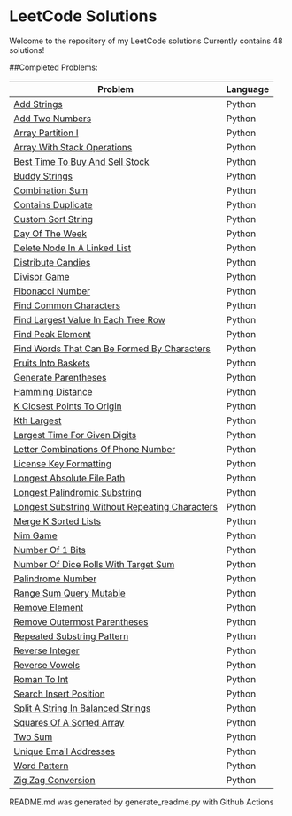 # LeetCode Solutions

Welcome to the repository of my LeetCode solutions
Currently contains 48 solutions!

##Completed Problems: 

| Problem | Language |
| --- | --- |
| [Add Strings](https://github.com/nhzaci/LeetCode/blob/master/add-strings.py) | Python |
| [Add Two Numbers](https://github.com/nhzaci/LeetCode/blob/master/add-two-numbers.py) | Python |
| [Array Partition I](https://github.com/nhzaci/LeetCode/blob/master/array-partition-i.py) | Python |
| [Array With Stack Operations](https://github.com/nhzaci/LeetCode/blob/master/array-with-stack-operations.py) | Python |
| [Best Time To Buy And Sell Stock](https://github.com/nhzaci/LeetCode/blob/master/best-time-to-buy-and-sell-stock.py) | Python |
| [Buddy Strings](https://github.com/nhzaci/LeetCode/blob/master/buddy-strings.py) | Python |
| [Combination Sum](https://github.com/nhzaci/LeetCode/blob/master/combination-sum.py) | Python |
| [Contains Duplicate](https://github.com/nhzaci/LeetCode/blob/master/contains-duplicate.py) | Python |
| [Custom Sort String](https://github.com/nhzaci/LeetCode/blob/master/custom-sort-string.py) | Python |
| [Day Of The Week](https://github.com/nhzaci/LeetCode/blob/master/day-of-the-week.py) | Python |
| [Delete Node In A Linked List](https://github.com/nhzaci/LeetCode/blob/master/delete-node-in-a-linked-list.py) | Python |
| [Distribute Candies](https://github.com/nhzaci/LeetCode/blob/master/distribute-candies.py) | Python |
| [Divisor Game](https://github.com/nhzaci/LeetCode/blob/master/divisor-game.py) | Python |
| [Fibonacci Number](https://github.com/nhzaci/LeetCode/blob/master/fibonacci-number.py) | Python |
| [Find Common Characters](https://github.com/nhzaci/LeetCode/blob/master/find-common-characters.py) | Python |
| [Find Largest Value In Each Tree Row](https://github.com/nhzaci/LeetCode/blob/master/find-largest-value-in-each-tree-row.py) | Python |
| [Find Peak Element](https://github.com/nhzaci/LeetCode/blob/master/find-peak-element.py) | Python |
| [Find Words That Can Be Formed By Characters](https://github.com/nhzaci/LeetCode/blob/master/find-words-that-can-be-formed-by-characters.py) | Python |
| [Fruits Into Baskets](https://github.com/nhzaci/LeetCode/blob/master/fruits-into-baskets.py) | Python |
| [Generate Parentheses](https://github.com/nhzaci/LeetCode/blob/master/generate-parentheses.py) | Python |
| [Hamming Distance](https://github.com/nhzaci/LeetCode/blob/master/hamming-distance.py) | Python |
| [K Closest Points To Origin](https://github.com/nhzaci/LeetCode/blob/master/k-closest-points-to-origin.py) | Python |
| [Kth Largest](https://github.com/nhzaci/LeetCode/blob/master/kth-largest.py) | Python |
| [Largest Time For Given Digits](https://github.com/nhzaci/LeetCode/blob/master/largest-time-for-given-digits.py) | Python |
| [Letter Combinations Of Phone Number](https://github.com/nhzaci/LeetCode/blob/master/letter-combinations-of-phone-number.py) | Python |
| [License Key Formatting](https://github.com/nhzaci/LeetCode/blob/master/license-key-formatting.py) | Python |
| [Longest Absolute File Path](https://github.com/nhzaci/LeetCode/blob/master/longest-absolute-file-path.py) | Python |
| [Longest Palindromic Substring](https://github.com/nhzaci/LeetCode/blob/master/longest-palindromic-substring.py) | Python |
| [Longest Substring Without Repeating Characters](https://github.com/nhzaci/LeetCode/blob/master/longest-substring-without-repeating-characters.py) | Python |
| [Merge K Sorted Lists](https://github.com/nhzaci/LeetCode/blob/master/merge-k-sorted-lists.py) | Python |
| [Nim Game](https://github.com/nhzaci/LeetCode/blob/master/nim-game.py) | Python |
| [Number Of 1 Bits](https://github.com/nhzaci/LeetCode/blob/master/number-of-1-bits.py) | Python |
| [Number Of Dice Rolls With Target Sum](https://github.com/nhzaci/LeetCode/blob/master/number-of-dice-rolls-with-target-sum.py) | Python |
| [Palindrome Number](https://github.com/nhzaci/LeetCode/blob/master/palindrome-number.py) | Python |
| [Range Sum Query Mutable](https://github.com/nhzaci/LeetCode/blob/master/range-sum-query-mutable.py) | Python |
| [Remove Element](https://github.com/nhzaci/LeetCode/blob/master/remove-element.py) | Python |
| [Remove Outermost Parentheses](https://github.com/nhzaci/LeetCode/blob/master/remove-outermost-parentheses.py) | Python |
| [Repeated Substring Pattern](https://github.com/nhzaci/LeetCode/blob/master/repeated-substring-pattern.py) | Python |
| [Reverse Integer](https://github.com/nhzaci/LeetCode/blob/master/reverse-integer.py) | Python |
| [Reverse Vowels](https://github.com/nhzaci/LeetCode/blob/master/reverse-vowels.py) | Python |
| [Roman To Int](https://github.com/nhzaci/LeetCode/blob/master/roman-to-int.py) | Python |
| [Search Insert Position](https://github.com/nhzaci/LeetCode/blob/master/search-insert-position.py) | Python |
| [Split A String In Balanced Strings](https://github.com/nhzaci/LeetCode/blob/master/split-a-string-in-balanced-strings.py) | Python |
| [Squares Of A Sorted Array](https://github.com/nhzaci/LeetCode/blob/master/squares-of-a-sorted-array.py) | Python |
| [Two Sum](https://github.com/nhzaci/LeetCode/blob/master/two-sum.py) | Python |
| [Unique Email Addresses](https://github.com/nhzaci/LeetCode/blob/master/unique-email-addresses.py) | Python |
| [Word Pattern](https://github.com/nhzaci/LeetCode/blob/master/word-pattern.py) | Python |
| [Zig Zag Conversion](https://github.com/nhzaci/LeetCode/blob/master/zig-zag-conversion.py) | Python |

README.md was generated by generate_readme.py with Github Actions